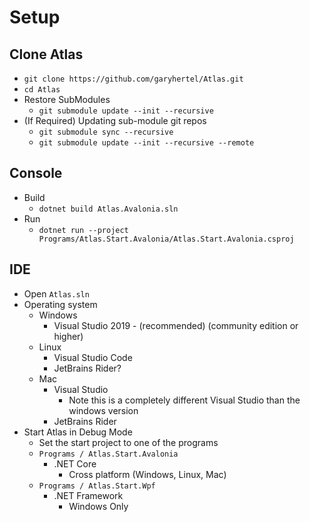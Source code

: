 # Setup

## Clone Atlas
- `git clone https://github.com/garyhertel/Atlas.git`
- `cd Atlas`
- Restore SubModules
  - `git submodule update --init --recursive`
- (If Required) Updating sub-module git repos
  - `git submodule sync --recursive`
  - `git submodule update --init --recursive --remote`

## Console
- Build
  - `dotnet build Atlas.Avalonia.sln`
- Run
  - `dotnet run --project Programs/Atlas.Start.Avalonia/Atlas.Start.Avalonia.csproj`

## IDE
- Open `Atlas.sln`
- Operating system
  - Windows
    - Visual Studio 2019 - (recommended) (community edition or higher)
  - Linux
      - Visual Studio Code
      - JetBrains Rider?
  - Mac
      - Visual Studio
        - Note this is a completely different Visual Studio than the windows version
      - JetBrains Rider
- Start Atlas in Debug Mode
  - Set the start project to one of the programs
  - `Programs / Atlas.Start.Avalonia`
    - .NET Core
      - Cross platform (Windows, Linux, Mac)
  - `Programs / Atlas.Start.Wpf`
    - .NET Framework
      - Windows Only
    
